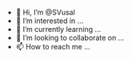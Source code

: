 - 👋 Hi, I’m @SVusal
- 👀 I’m interested in ...
- 🌱 I’m currently learning ...
- 💞️ I’m looking to collaborate on ...
- 📫 How to reach me ...

<!---
SVusal/SVusal is a ✨ special ✨ repository because its `README.md` (this file) appears on your GitHub profile.
You can click the Preview link to take a look at your changes.
--->
